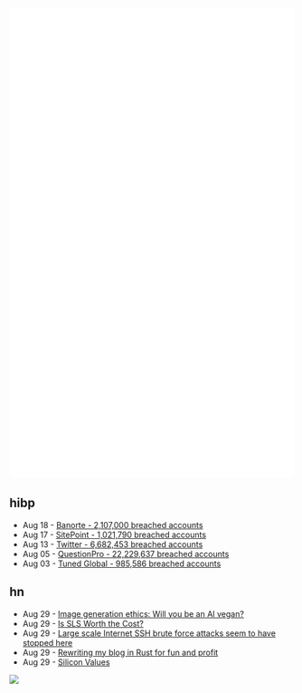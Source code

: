 ![Metrics](https://raw.githubusercontent.com/phixion/phixion/master/metrics.svg)

## hibp

<!--
for https://github.com/phixion/phixion/blob/main/.github/workflows/feeds.yml
-->
<!--START_SECTION:haveibeenpwnd-->
- Aug 18 - [Banorte - 2,107,000 breached accounts](https://haveibeenpwned.com/PwnedWebsites#Banorte)
- Aug 17 - [SitePoint - 1,021,790 breached accounts](https://haveibeenpwned.com/PwnedWebsites#SitePoint)
- Aug 13 - [Twitter - 6,682,453 breached accounts](https://haveibeenpwned.com/PwnedWebsites#Twitter)
- Aug 05 - [QuestionPro - 22,229,637 breached accounts](https://haveibeenpwned.com/PwnedWebsites#QuestionPro)
- Aug 03 - [Tuned Global - 985,586 breached accounts](https://haveibeenpwned.com/PwnedWebsites#TunedGlobal)
<!--END_SECTION:haveibeenpwnd-->

## hn

<!--
for https://github.com/phixion/phixion/blob/main/.github/workflows/feeds.yml
-->
<!--START_SECTION:hn-->
- Aug 29 - [Image generation ethics: Will you be an AI vegan?](https://simonwillison.net/2022/Aug/29/stable-diffusion/#ai-vegan)
- Aug 29 - [Is SLS Worth the Cost?](https://www.space.com/artemis-1-space-launch-system-rocket-cost)
- Aug 29 - [Large scale Internet SSH brute force attacks seem to have stopped here](https://utcc.utoronto.ca/~cks/space/blog/sysadmin/SSHBruteForceAttacksNoMoreHere)
- Aug 29 - [Rewriting my blog in Rust for fun and profit](https://www.jonashietala.se/blog/2022/08/29/rewriting_my_blog_in_rust_for_fun_and_profit/)
- Aug 29 - [Silicon Values](https://pxlnv.com/blog/silicon-values/)
<!--END_SECTION:hn-->

<!--
for https://yhype.me
-->
![](https://hit.yhype.me/github/profile?user_id=13013670)
